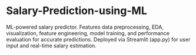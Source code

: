 # Salary-Prediction-using-ML
ML-powered salary predictor. Features data preprocessing, EDA, visualization, feature engineering, model training, and performance evaluation for accurate predictions. Deployed via Streamlit (app.py) for user input and real-time salary estimation.
